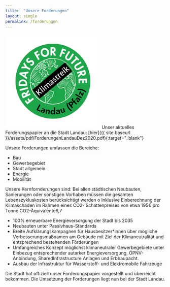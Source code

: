```yaml
---
title:  "Unsere Forderungen"
layout: single
permalink: /forderungen
---
```


<img src="/assets/images/FFF Landau Logo.png" style="" alt="FfF Landau Logo" height="300" width="300"> 
Unser aktuelles Forderungspapier an die Stadt Landau:
[hier]({{ site.baseurl }}/assets/pdf/ForderungenLandauDez2020.pdf){:target="_blank"} 

<p> </p>

Unsere Forderungen umfassen die Bereiche: 
<ul>  
  <li> Bau
  <li> Gewerbegebiet
  <li> Stadt allgemein
  <li> Energie
  <li> Mobilität
</ul>

<p> </p>

Unsere Kernfornderungen sind:
 Bei allen städtischen Neubauten, Sanierungen oder sonstigen Vorhaben müssen die
gesamten Lebenszykluskosten berücksichtigt werden
o Inklusive Einberechnung der Klimaschäden im Rahmen eines CO2-
Schattenpreises von etwa 195€ pro Tonne CO2-Äquivalente6,7
- 100% erneuerbare Energieversorgung der Stadt bis 2035
- Neubauten unter Passivhaus-Standards
- Breite Aufklärungskampagnen für Hausbesitzer*innen über mögliche
Verbesserungsmaßnamen am Gebäude mit Ziel der Klimaneutralität und
entsprechend bestehenden Förderungen
- Umfangreiches Konzept möglichst klimaneutraler Gewerbegebiete unter Einbezug
entsprechender autarker Energieversorgung, ÖPNV-Anbindung, SharedInfrastructure Anlagen und Erbbaupacht.
- Ausbau der Infrastruktur für Wasserstoff- und Elektromobile Fahrzeuge

Die Stadt hat offiziell unser Forderungspapier vorgestellt und überreicht bekommen. Die Umsetzung der Forderungen liegt nun bei der Stadt Landau.

